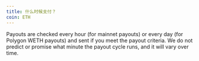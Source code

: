 ```yaml
---
title: 什么时候支付？
coin: ETH
---
```


Payouts are checked every hour (for mainnet payouts) or every day (for Polygon WETH payouts) and sent if you meet the payout criteria. We do not predict or promise what minute the payout cycle runs, and it will vary over time.
